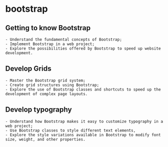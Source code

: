 # bootstrap

## Getting to know Bootstrap

    - Understand the fundamental concepts of Bootstrap;
    - Implement Bootstrap in a web project;
    - Explore the possibilities offered by Bootstrap to speed up website development.

## Develop Grids

    - Master the Bootstrap grid system;
    - Create grid structures using Bootstrap;
    - Explore the use of Bootstrap classes and shortcuts to speed up the development of complex page layouts.

## Develop typography

    - Understand how Bootstrap makes it easy to customize typography in a web project;
    - Use Bootstrap classes to style different text elements,
    - Explore the style variations available in Bootstrap to modify font size, weight, and other properties.